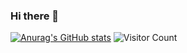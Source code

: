 ### Hi there 👋
[![Anurag's GitHub stats](https://github-readme-stats.vercel.app/api?username=zengxilong)](https://github.com/zengxilong/github-readme-stats)
![Visitor Count](https://profile-counter.glitch.me/zengxilong/count.svg)
<!--
**zengxilong/zengxilong** is a ✨ _special_ ✨ repository because its `README.md` (this file) appears on your GitHub profile.

Here are some ideas to get you started:

- 🔭 I’m currently working on ...
- 🌱 I’m currently learning ...
- 👯 I’m looking to collaborate on ...
- 🤔 I’m looking for help with ...
- 💬 Ask me about ...
- 📫 How to reach me: ...
- 😄 Pronouns: ...
- ⚡ Fun fact: ...
-->
